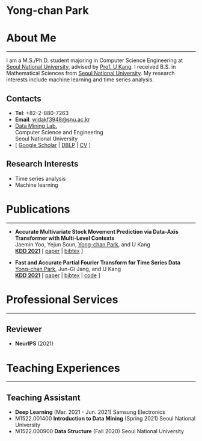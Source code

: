 # Yong-chan Park

# About Me
----------
I am a M.S./Ph.D. student majoring in Computer Science Engineering at [Seoul National University](https://www.snu.ac.kr/), 
advised by [Prof. U Kang](https://datalab.snu.ac.kr/~ukang/). 
I received B.S. in Mathematical Sciences from [Seoul National University](https://www.snu.ac.kr/).
My research interests include machine learning and time series analysis. 

## Contacts
- **Tel**: +82-2-880-7263
- **Email**: wjdakf3948@snu.ac.kr
- [Data Mining Lab.](https://datalab.snu.ac.kr/)    
Computer Science and Engineering     
Seoul National University
- [ [Google Scholar](https://scholar.google.com/citations?user=UAaauqQAAAAJ) 
| [DBLP](https://dblp.uni-trier.de/pid/274/1605.html) 
| [CV](https://yongchanpark.github.io/resources/cv/cv.pdf) ]

## Research Interests
- Time series analysis
- Machine learning


# Publications
--------------
- **Accurate Multivariate Stock Movement Prediction via Data-Axis Transformer with Multi-Level Contexts**   
Jaemin Yoo, Yejun Soun, <u>Yong-chan Park</u>, and U Kang   
[**KDD 2021**](https://www.kdd.org/kdd2021/) 
[ [paper](https://yongchanpark.github.io/resources/2021/KDD/YooSPK21.pdf) 
| [bibtex](https://yongchanpark.github.io/resources/2021/KDD/YooSPK21.bib) ]

- **Fast and Accurate Partial Fourier Transform for Time Series Data**   
<u>Yong-chan Park</u>, Jun-Gi Jang, and U Kang   
[**KDD 2021**](https://www.kdd.org/kdd2021/) 
[ [paper](https://yongchanpark.github.io/resources/2021/KDD/ParkJK21.pdf) 
| [bibtex](https://yongchanpark.github.io/resources/2021/KDD/ParkJK21.bib) 
| [code](https://github.com/snudatalab/PFT) ]


# Professional Services 
-----------------------
## Reviewer
- **NeurIPS** (2021)


# Teaching Experiences
----------------------
## Teaching Assistant
- **Deep Learning** (Mar. 2021 - Jun. 2021) Samsung Electronics
- M1522.001400 **Introduction to Data Mining** (Spring 2021) Seoul National University
- M1522.000900 **Data Structure** (Fall 2020) Seoul National University

